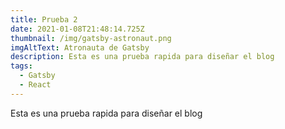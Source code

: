 ```yaml
---
title: Prueba 2
date: 2021-01-08T21:48:14.725Z
thumbnail: /img/gatsby-astronaut.png
imgAltText: Atronauta de Gatsby
description: Esta es una prueba rapida para diseñar el blog
tags:
  - Gatsby
  - React
---
```

Esta es una prueba rapida para diseñar el blog